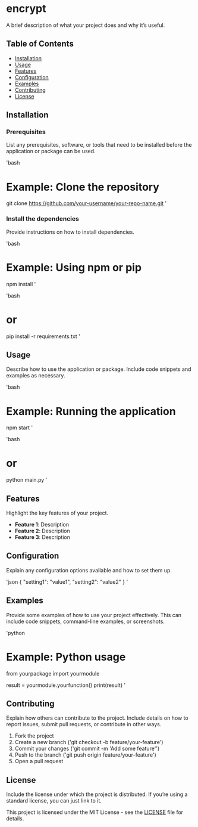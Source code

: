 # encrypt

A brief description of what your project does and why it’s useful.

## Table of Contents

- [Installation](#installation)
- [Usage](#usage)
- [Features](#features)
- [Configuration](#configuration)
- [Examples](#examples)
- [Contributing](#contributing)
- [License](#license)

## Installation

### Prerequisites

List any prerequisites, software, or tools that need to be installed before the application or package can be used.

'bash

# Example: Clone the repository

git clone https://github.com/your-username/your-repo-name.git
'

### Install the dependencies

Provide instructions on how to install dependencies.

'bash

# Example: Using npm or pip

npm install
'

'bash

# or

pip install -r requirements.txt
'

## Usage

Describe how to use the application or package. Include code snippets and examples as necessary.

'bash

# Example: Running the application

npm start
'

'bash

# or

python main.py
'

## Features

Highlight the key features of your project.

- **Feature 1**: Description
- **Feature 2**: Description
- **Feature 3**: Description

## Configuration

Explain any configuration options available and how to set them up.

'json
{
"setting1": "value1",
"setting2": "value2"
}
'

## Examples

Provide some examples of how to use your project effectively. This can include code snippets, command-line examples, or screenshots.

'python

# Example: Python usage

from yourpackage import yourmodule

result = yourmodule.yourfunction()
print(result)
'

## Contributing

Explain how others can contribute to the project. Include details on how to report issues, submit pull requests, or contribute in other ways.

1. Fork the project
2. Create a new branch ('git checkout -b feature/your-feature')
3. Commit your changes ('git commit -m 'Add some feature'')
4. Push to the branch ('git push origin feature/your-feature')
5. Open a pull request

## License

Include the license under which the project is distributed. If you’re using a standard license, you can just link to it.

This project is licensed under the MIT License - see the [LICENSE](LICENSE) file for details.
